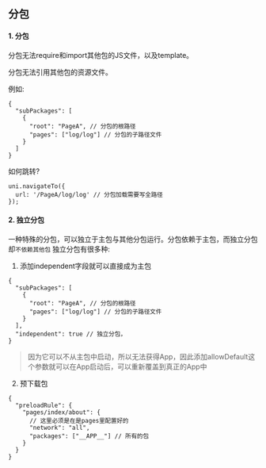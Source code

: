 ## 分包

#### 1. 分包
分包无法require和import其他包的JS文件，以及template。

分包无法引用其他包的资源文件。

例如:
```
{
  "subPackages": [
    {
      "root": "PageA", // 分包的根路径
      "pages": ["log/log"] // 分包的子路径文件
    }
  ]
}
```
如何跳转?
```
uni.navigateTo({
  url: '/PageA/log/log' // 分包加载需要写全路径
});
```

#### 2. 独立分包
一种特殊的分包，可以独立于主包与其他分包运行。分包依赖于主包，而独立分包却`不依赖其他包`
独立分包有很多种:

1. 添加independent字段就可以直接成为主包
```
{
  "subPackages": [
    {
      "root": "PageA", // 分包的根路径
      "pages": ["log/log"] // 分包的子路径文件
    }
  ],
  "independent": true // 独立分包，
}
```
>因为它可以不从主包中启动，所以无法获得App，因此添加allowDefault这个参数就可以在App启动后，可以重新覆盖到真正的App中

2. 预下载包
```
{
  "preloadRule": {
    "pages/index/about": {
      // 这里必须是在是pages里配置好的
      "network": "all",
      "packages": ["__APP__"] // 所有的包
    }
  }
}
```

